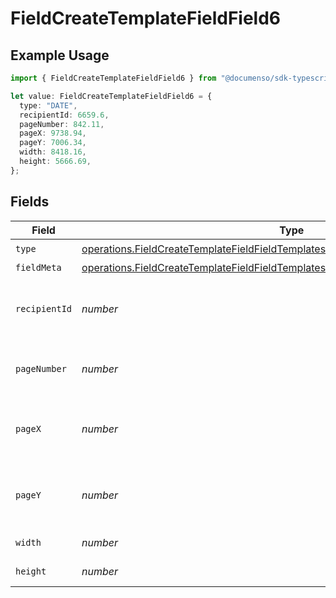 # FieldCreateTemplateFieldField6

## Example Usage

```typescript
import { FieldCreateTemplateFieldField6 } from "@documenso/sdk-typescript/models/operations";

let value: FieldCreateTemplateFieldField6 = {
  type: "DATE",
  recipientId: 6659.6,
  pageNumber: 842.11,
  pageX: 9738.94,
  pageY: 7006.34,
  width: 8418.16,
  height: 5666.69,
};
```

## Fields

| Field                                                                                                                                                                                    | Type                                                                                                                                                                                     | Required                                                                                                                                                                                 | Description                                                                                                                                                                              |
| ---------------------------------------------------------------------------------------------------------------------------------------------------------------------------------------- | ---------------------------------------------------------------------------------------------------------------------------------------------------------------------------------------- | ---------------------------------------------------------------------------------------------------------------------------------------------------------------------------------------- | ---------------------------------------------------------------------------------------------------------------------------------------------------------------------------------------- |
| `type`                                                                                                                                                                                   | [operations.FieldCreateTemplateFieldFieldTemplatesFieldsRequestRequestBody6Type](../../models/operations/fieldcreatetemplatefieldfieldtemplatesfieldsrequestrequestbody6type.md)         | :heavy_check_mark:                                                                                                                                                                       | N/A                                                                                                                                                                                      |
| `fieldMeta`                                                                                                                                                                              | [operations.FieldCreateTemplateFieldFieldTemplatesFieldsRequestRequestBodyFieldMeta](../../models/operations/fieldcreatetemplatefieldfieldtemplatesfieldsrequestrequestbodyfieldmeta.md) | :heavy_minus_sign:                                                                                                                                                                       | N/A                                                                                                                                                                                      |
| `recipientId`                                                                                                                                                                            | *number*                                                                                                                                                                                 | :heavy_check_mark:                                                                                                                                                                       | The ID of the recipient to create the field for.                                                                                                                                         |
| `pageNumber`                                                                                                                                                                             | *number*                                                                                                                                                                                 | :heavy_check_mark:                                                                                                                                                                       | The page number the field will be on.                                                                                                                                                    |
| `pageX`                                                                                                                                                                                  | *number*                                                                                                                                                                                 | :heavy_check_mark:                                                                                                                                                                       | The X coordinate of where the field will be placed.                                                                                                                                      |
| `pageY`                                                                                                                                                                                  | *number*                                                                                                                                                                                 | :heavy_check_mark:                                                                                                                                                                       | The Y coordinate of where the field will be placed.                                                                                                                                      |
| `width`                                                                                                                                                                                  | *number*                                                                                                                                                                                 | :heavy_check_mark:                                                                                                                                                                       | The width of the field.                                                                                                                                                                  |
| `height`                                                                                                                                                                                 | *number*                                                                                                                                                                                 | :heavy_check_mark:                                                                                                                                                                       | The height of the field.                                                                                                                                                                 |